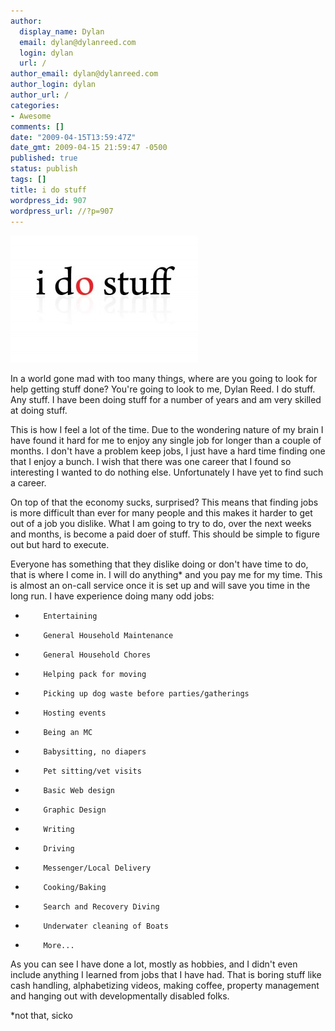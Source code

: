 ```yaml
---
author:
  display_name: Dylan
  email: dylan@dylanreed.com
  login: dylan
  url: /
author_email: dylan@dylanreed.com
author_login: dylan
author_url: /
categories:
- Awesome
comments: []
date: "2009-04-15T13:59:47Z"
date_gmt: 2009-04-15 21:59:47 -0500
published: true
status: publish
tags: []
title: i do stuff
wordpress_id: 907
wordpress_url: //?p=907
---
```


[![idostuff][1]][2]

   [1]: /media/2009/04/idostuff-300x204.jpg (idostuff)
   [2]: /media/2009/04/idostuff.jpg

In a world gone mad with too many things, where are you going to look for help getting stuff done? You're going to look to me, Dylan Reed. I do stuff. Any stuff. I have been doing stuff for a number of years and am very skilled at doing stuff.

This is how I feel a lot of the time. Due to the wondering nature of my brain I have found it hard for me to enjoy any single job for longer than a couple of months. I don't have a problem keep jobs, I just have a hard time finding one that I enjoy a bunch. I wish that there was one career that I found so interesting I wanted to do nothing else. Unfortunately I have yet to find such a career.

On top of that the economy sucks, surprised? This means that finding jobs is more difficult than ever for many people and this makes it harder to get out of a job you dislike. What I am going to try to do, over the next weeks and months, is become a paid doer of stuff. This should be simple to figure out but hard to execute.

Everyone has something that they dislike doing or don't have time to do, that is where I come in. I will do anything* and you pay me for my time. This is almost an on-call service once it is set up and will save you time in the long run. I have experience doing many odd jobs:

*         Entertaining

*         General Household Maintenance

*         General Household Chores

*         Helping pack for moving

*         Picking up dog waste before parties/gatherings

*         Hosting events

*         Being an MC

*         Babysitting, no diapers

*         Pet sitting/vet visits

*         Basic Web design

*         Graphic Design

*         Writing

*         Driving

*         Messenger/Local Delivery

*         Cooking/Baking

*         Search and Recovery Diving

*         Underwater cleaning of Boats

*         More...

As you can see I have done a lot, mostly as hobbies, and I didn't even include anything I learned from jobs that I have had. That is boring stuff like cash handling, alphabetizing videos, making coffee, property management and hanging out with developmentally disabled folks.

 

*not that, sicko
